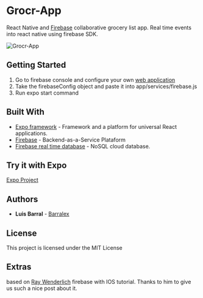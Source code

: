 # Grocr-App 
React Native and [Firebase](https://www.firebase.com/) collaborative grocery list app. Real time events into react native using firebase SDK.

![Grocr-App ](src/assets/animated-login-screen.gif)

## Getting Started

1. Go to firebase console and configure your own [web application](https://firebase.google.com/docs/web/setup)
2. Take the firebaseConfig object and paste it into app/services/firebase.js
3. Run expo start command

## Built With

* [Expo framework](https://expo.io/) -   Framework and a platform for universal React applications.
* [Firebase](https://reactnative.dev/) - Backend-as-a-Service Plataform
* [Firebase real time database](https://firebase.google.com/docs/database) - NoSQL cloud database.

## Try it with Expo

[Expo Project](https://expo.io/@barralex/projects/Grocr-App)

## Authors

* **Luis Barral** - [Barralex](https://github.com/Barralex)

## License

This project is licensed under the MIT License

## Extras
based on [Ray Wenderlich](https://www.raywenderlich.com/3-firebase-tutorial-getting-started) firebase with IOS tutorial. Thanks to him to give us such a nice post about it. 
